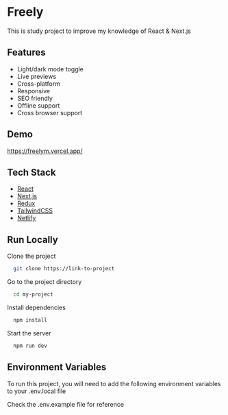 # Freely

This is study project to improve my knowledge of React & Next.js

## Features

- Light/dark mode toggle
- Live previews
- Cross-platform
- Responsive
- SEO friendly
- Offline support
- Cross browser support

## Demo

https://freelym.vercel.app/

## Tech Stack

- [React](https://reactjs.org/)
- [Next.js](https://nextjs.org/)
- [Redux](https://redux-toolkit.js.org/)
- [TailwindCSS](https://tailwindcss.com/)
- [Netlify](https://www.netlify.com/)

## Run Locally

Clone the project

```bash
  git clone https://link-to-project
```

Go to the project directory

```bash
  cd my-project
```

Install dependencies

```bash
  npm install
```

Start the server

```bash
  npm run dev
```

## Environment Variables

To run this project, you will need to add the following environment variables to your .env.local file

Check the .env.example file for reference
